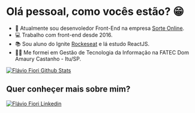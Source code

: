 # Olá pessoal, como vocês estão? :grin:

- :office: Atualmente sou desenvoledor Front-End na empresa [Sorte Online](https://www.sorteonline.com.br/quem-somos).
- :computer: Trabalho com front-end desde 2016.
- :books: Sou aluno do Ignite [Rockeseat](https://www.rocketseat.com.br) e lá estudo ReactJS.
- :man_student: Me formei em Gestão de Tecnologia da Informação na FATEC Dom Amaury Castanho - Itu/SP.

[![Flávio Fiori Github Stats](https://github-readme-stats.vercel.app/api?username=flaviofiori&theme=dark&show_icons=true)](https://github.com/flaviofiori)

## Quer conheçer mais sobre mim?

[![Flávio Fiori Linkedin](https://img.shields.io/badge/-LinkedIn-blue?style=flat-square&logo=Linkedin&logoColor=white&link=https://www.linkedin.com/in/flavio-fiori)](https://www.linkedin.com/in/flavio-fiori)
